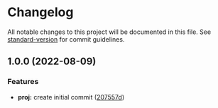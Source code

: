 # Changelog

All notable changes to this project will be documented in this file. See [standard-version](https://github.com/conventional-changelog/standard-version) for commit guidelines.

## 1.0.0 (2022-08-09)


### Features

* **proj:** create initial commit ([207557d](https://github.com/vinceTheProgrammer/snode/commit/207557d453a9a741bf9822b360ced6721ca42a37))
